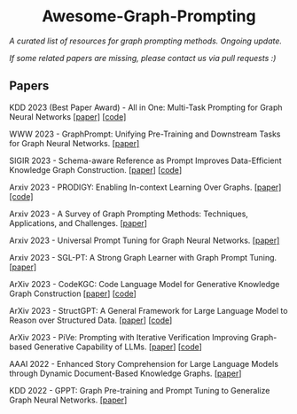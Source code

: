 <h1 align="center"><b>Awesome-Graph-Prompting</b></h1>

*A curated list of resources for graph prompting methods. Ongoing update.*

*If some related papers are missing, please contact us via pull requests :)*

## Papers

KDD 2023 (Best Paper Award) - All in One: Multi-Task Prompting for Graph Neural Networks
[[paper]](https://arxiv.org/pdf/2307.01504.pdf) 
[[code]](https://github.com/sheldonresearch/ProG)

WWW 2023 - GraphPrompt: Unifying Pre-Training and Downstream Tasks for Graph Neural Networks.
[[paper]](https://dl.acm.org/doi/pdf/10.1145/3543507.3583386)

SIGIR 2023 - Schema-aware Reference as Prompt Improves Data-Efficient Knowledge Graph Construction. 
[[paper](https://arxiv.org/abs/2210.10709)]
[[code](https://github.com/zjunlp/RAP)]

Arxiv 2023 - PRODIGY: Enabling In-context Learning Over Graphs. 
[[paper]](https://arxiv.org/pdf/2305.12600.pdf)
[[code]](https://github.com/snap-stanford/prodigy)

Arxiv 2023 - A Survey of Graph Prompting Methods: Techniques, Applications, and Challenges.
[[paper]](https://arxiv.org/pdf/2303.07275.pdf)

Arxiv 2023 - Universal Prompt Tuning for Graph Neural Networks.
[[paper]](https://arxiv.org/pdf/2209.15240.pdf)

Arxiv 2023 - SGL-PT: A Strong Graph Learner with Graph Prompt Tuning.
[[paper]](https://arxiv.org/pdf/2302.12449.pdf)

ArXiv 2023 - CodeKGC: Code Language Model for Generative Knowledge Graph Construction 
[[paper](https://arxiv.org/abs/2304.09048)]
[[code](https://github.com/zjunlp/DeepKE/tree/main/example/llm/CodeKGC)]

ArXiv 2023 - StructGPT: A General Framework for Large Language Model to Reason over Structured Data. 
[[paper](https://arxiv.org/abs/2305.09645)]
[[code](https://github.com/RUCAIBox/StructGPT)]

ArXiv 2023 - PiVe: Prompting with Iterative Verification Improving Graph-based Generative Capability of LLMs. 
[[paper](https://arxiv.org/abs/2305.12392)]
[[code](https://github.com/Jiuzhouh/PiVe)]

AAAI 2022 - Enhanced Story Comprehension for Large Language Models through Dynamic Document-Based Knowledge Graphs. 
[[paper](https://ojs.aaai.org/index.php/AAAI/article/view/21286)]

KDD 2022 - GPPT: Graph Pre-training and Prompt Tuning to Generalize Graph Neural Networks.
[[paper]](https://dl.acm.org/doi/abs/10.1145/3534678.3539249)

